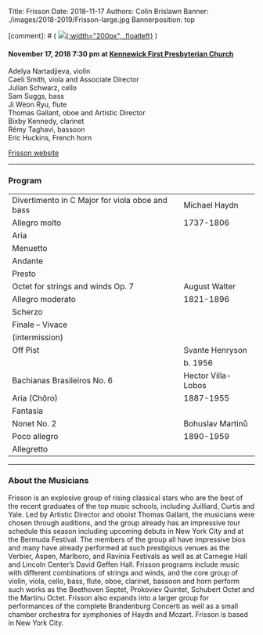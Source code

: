 Title: Frisson
Date: 2018-11-17
Authors: Colin Brislawn
Banner: ./images/2018-2019/Frisson-large.jpg
Bannerposition: top

[comment]: # ( [![ ]({filename}/images/2017-2018/aeolus-quartet-400.jpg){:width="200px", .floatleft}]({filename}./AeolusQuartet.md) )


#### November 17, 2018 7:30 pm at [Kennewick First Presbyterian Church](https://www.google.com/maps/place/Kennewick+First+Presbyterian+Church)

Adelya Nartadjieva, violin <br>
Caeli Smith, viola and Associate Director <br>
Julian Schwarz, cello <br>
Sam Suggs, bass <br>
Ji Weon Ryu, flute <br>
Thomas Gallant, oboe and Artistic Director <br>
Bixby Kennedy, clarinet <br>
Rémy Taghavi, bassoon <br>
Eric Huckins, French horn


[Frisson website](https://frissonensemble.com/)


---

### Program

|                                                 |                    |
|-------------------------------------------------|--------------------|
| Divertimento in C Major for viola oboe and bass | Michael Haydn      |
| Allegro molto                                   | 1737-1806          |
| Aria                                            |                    |
| Menuetto                                        |                    |
| Andante                                         |                    |
| Presto                                          |                    |
| Octet for strings and winds Op. 7               | August Walter      |
| Allegro moderato                                | 1821-1896          |
| Scherzo                                         |                    |
| Finale – Vivace                                 |                    |
| (intermission)                                  |                    |
| Off Pist                                        | Svante Henryson    |
|                                                 | b. 1956            |
| Bachianas Brasileiros No. 6                     | Hector Villa-Lobos |
| Aria (Chôro)                                    | 1887-1955          |
| Fantasia                                        |                    |
| Nonet No. 2                                     | Bohuslav Martinů   |
| Poco allegro                                    | 1890-1959          |
| Allegretto                                      |                    |


---

### About the Musicians

Frisson is an explosive group of rising classical stars who are the best of the recent graduates of the top music schools, including Juilliard, Curtis and Yale. Led by Artistic Director and oboist Thomas Gallant, the musicians were chosen through auditions, and the group already has an impressive tour schedule this season including upcoming debuts in New York City and at the Bermuda Festival.  The members of the group all have impressive bios and many have already performed at such prestigious venues as the Verbier, Aspen, Marlboro, and Ravinia Festivals as well as at Carnegie Hall and Lincoln Center’s David Geffen Hall.  Frisson programs include music with different combinations of strings and winds, and the core group of violin, viola, cello, bass, flute, oboe, clarinet, bassoon and horn perform such works as the Beethoven Septet, Prokoviev Quintet, Schubert Octet and the Martinu Octet.  Frisson also expands into a larger group for performances of the complete Brandenburg Concerti as well as a small chamber orchestra for symphonies of Haydn and Mozart.  Frisson is based in New York City.
